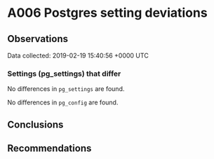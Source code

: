 # A006 Postgres setting deviations #

## Observations ##
Data collected: 2019-02-19 15:40:56 +0000 UTC  

### Settings (pg_settings) that differ ###

No differences in `pg_settings` are found.


No differences in `pg_config` are found.



## Conclusions ##


## Recommendations ##


